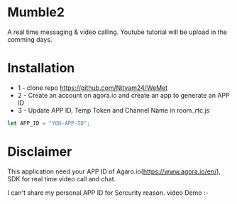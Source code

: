 # Mumble2

A real time messaging & video calling. Youtube tutorial will be upload in the comming days.

# Installation

- 1 - clone repo https://github.com/Nityam24/WeMet
- 2 - Create an account on agora.io and create an app to generate an APP ID
- 3 - Update APP ID, Temp Token and Channel Name in room_rtc.js

```javascript
let APP_ID = "YOU-APP-ID";
```

# Disclaimer

This application need your APP ID of Agaro.io(https://www.agora.io/en/), SDK for real time video call and chat.

I can't share my personal APP ID for Sercurity reason.
 video Demo :-

 
